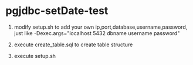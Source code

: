 pgjdbc-setDate-test
===================

1. modify setup.sh to add your own ip,port,database,username,password, just like
   -Dexec.args="localhost 5432 dbname username password"
   
2. execute create_table.sql to create table structure

3. execute setup.sh
